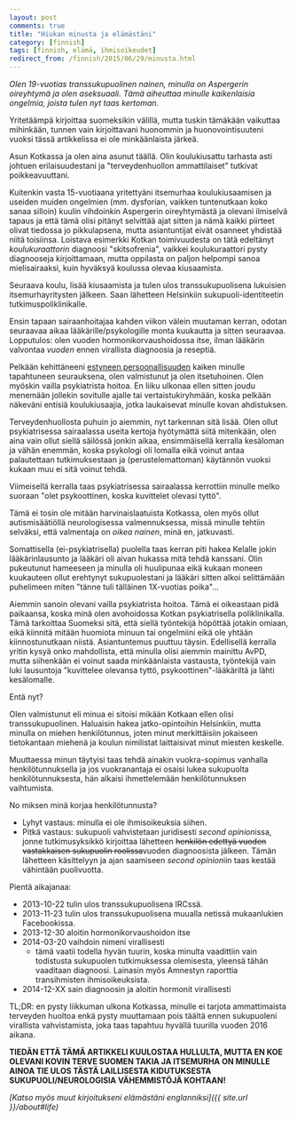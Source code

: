 ```yaml
---
layout: post
comments: true
title: "Hiukan minusta ja elämästäni"
category: [finnish]
tags: [finnish, elämä, ihmisoikeudet]
redirect_from: /finnish/2015/06/29/minusta.html
---
```


_Olen 19-vuotias transsukupuolinen nainen, minulla on Aspergerin oireyhtymä
ja olen aseksuaali. Tämä aiheuttaa minulle kaikenlaisia ongelmia, joista
tulen nyt taas kertoman._

Yritetäämpä kirjoittaa suomeksikin välillä, mutta tuskin tämäkään vaikuttaa
mihinkään, tunnen vain kirjoittavani huonommin ja huonovointisuuteni vuoksi
tässä artikkelissa ei ole minkäänlaista järkeä.

Asun Kotkassa ja olen aina asunut täällä. Olin koulukiusattu tarhasta asti
johtuen erilaisuudestani ja "terveydenhuollon ammattilaiset" tutkivat
poikkeavuuttani.

Kuitenkin vasta 15-vuotiaana yritettyäni itsemurhaa koulukiusaamisen ja
useiden muiden ongelmien (mm. dysforian, vaikken tuntenutkaan koko
sanaa silloin) kuulin vihdoinkin Aspergerin oireyhtymästä ja olevani
ilmiselvä tapaus ja että tämä olisi pitänyt selvittää ajat sitten ja nämä
kaikki piirteet olivat tiedossa jo pikkulapsena, mutta asiantuntijat
eivät osanneet yhdistää niitä toisiinsa.
Loistava esimerkki Kotkan toimivuudesta on tätä edeltänyt
_koulukuraattorin_ diagnoosi "skitsofrenia", vaikkei koulukuraattori
pysty diagnooseja kirjoittamaan, mutta oppilasta on paljon helpompi sanoa
mielisairaaksi, kuin hyväksyä koulussa olevaa kiusaamista.

Seuraava koulu, lisää kiusaamista ja tulen ulos transsukupuolisena
lukuisien itsemurhayritysten jälkeen. Saan lähetteen Helsinkiin
sukupuoli-identiteetin tutkimuspoliklinikalle.

Ensin tapaan sairaanhoitajaa kahden viikon välein muutaman kerran, odotan
seuraavaa aikaa lääkärille/psykologille monta kuukautta ja sitten
seuraavaa. Lopputulos: olen vuoden hormonikorvaushoidossa itse, ilman
lääkärin valvontaa _vuoden_ ennen virallista diagnoosia ja reseptiä.

Pelkään kehittäneeni [estyneen persoonallisuuden](https://en.wikipedia.org/wiki/Avoidant_personality_disorder)
kaiken minulle tapahtuneen seurauksena, olen valmistunut ja olen
itsetuhoinen. Olen myöskin vailla psykiatrista hoitoa. En liiku ulkonaa
ellen sitten joudu menemään jollekin sovitulle ajalle tai
vertaistukiryhmään, koska pelkään näkeväni entisiä koulukiusaajia, jotka
laukaisevat minulle kovan ahdistuksen.

Terveydenhuollosta puhuin jo aiemmin, nyt tarkennan sitä lisää. Olen ollut
psykiatrisessa sairaalassa useita kertoja hyötymättä siitä mitenkään,
olen aina vain ollut siellä säilössä jonkin aikaa, ensimmäisellä kerralla
kesäloman ja vähän enemmän, koska psykologi oli lomalla eikä voinut
antaa palautettaan tutkimuksestaan ja (perustelemattoman) käytännön vuoksi
kukaan muu ei sitä voinut tehdä.

Viimeisellä kerralla taas psykiatrisessa sairaalassa kerrottiin minulle
melko suoraan "olet psykoottinen, koska kuvittelet olevasi tyttö".

Tämä ei tosin ole mitään harvinaislaatuista Kotkassa, olen myös ollut
autismisäätiöllä neurologisessa valmennuksessa, missä minulle tehtiin
selväksi, että valmentaja on _oikea nainen_, minä en, jatkuvasti.

Somattisella (ei-psykiatrisella) puolella taas kerran piti hakea Kelalle
jokin lääkärinlausunto ja lääkäri oli aivan hukassa mitä tehdä kanssani.
Olin pukeutunut hameeseen ja minulla oli huulipunaa eikä kukaan moneen
kuukauteen ollut erehtynyt sukupuolestani ja lääkäri sitten alkoi
selittämään puhelimeen miten "tänne tuli tälläinen 1X-vuotias poika"...

Aiemmin sanoin olevani vailla psykiatrista hoitoa. Tämä ei oikeastaan
pidä paikaansa, koska minä olen avohoidossa Kotkan psykiatrisella
poliklinikalla. Tämä tarkoittaa Suomeksi sitä, että siellä työntekijä
höpöttää jotakin omiaan, eikä kiinnitä mitään huomiota minuun tai
ongelmiini eikä ole yhtään kiinnostunutkaan niistä. Asiantuntemus puuttuu
täysin. Edellisellä kerralla yritin kysyä onko mahdollista, että minulla
olisi aiemmin mainittu AvPD, mutta siihenkään ei voinut saada minkäänlaista
vastausta, työntekijä vain luki lausuntoja "kuvittelee olevansa tyttö,
psykoottinen"-lääkäriltä ja lähti kesälomalle.

Entä nyt?

Olen valmistunut eli minua ei sitoisi mikään Kotkaan ellen olisi
transsukupuolinen. Haluaisin hakea jatko-opintoihin Helsinkiin, mutta
minulla on miehen henkilötunnus, joten minut merkittäisiin jokaiseen
tietokantaan miehenä ja koulun nimilistat laittaisivat minut miesten
keskelle.

Muuttaessa minun täytyisi taas tehdä ainakin vuokra-sopimus
vanhalla henkilötunnuksella ja jos vuokranantaja ei osaisi lukea sukupuolta
henkilötunnuksesta, hän alkaisi ihmettelemään henkilötunnuksen vaihtumista.

No miksen minä korjaa henkilötunnusta?

- Lyhyt vastaus: minulla ei ole ihmisoikeuksia siihen.
- Pitkä vastaus: sukupuoli vahvistetaan juridisesti *second opinion*issa,
  jonne tutkimusyksikkö kirjoittaa lähetteen <s>henkilön edettyä vuoden
  vastakkaisen sukupuolin roolissa</s>vuoden diagnoosista jälkeen.
  Tämän lähetteen käsittelyyn ja ajan saamiseen *second opinion*iin taas
  kestää vähintään puolivuotta.

Pientä aikajanaa:

- 2013-10-22 tulin ulos transsukupuolisena IRCssä.
- 2013-11-23 tulin ulos transsukupuolisena muualla netissä mukaanlukien
  Facebookissa.
- 2013-12-30 aloitin hormonikorvaushoidon itse
- 2014-03-20 vaihdoin nimeni virallisesti
  - tämä vaatii todella hyvän tuurin, koska minulta vaadittiin vain
    todistusta sukupuolen tutkimuksessa olemisesta, yleensä tähän
    vaaditaan diagnoosi. Lainasin myös Amnestyn raporttia transihmisten
    ihmisoikeuksista.
- 2014-12-XX sain diagnoosin ja aloitin hormonit virallisesti

TL;DR: en pysty liikkuman ulkona Kotkassa, minulle ei tarjota ammattimaista
terveyden huoltoa enkä pysty muuttamaan pois täältä ennen sukupuoleni
virallista vahvistamista, joka taas tapahtuu hyvällä tuurilla vuoden
2016 aikana.

**TIEDÄN ETTÄ TÄMÄ ARTIKKELI KUULOSTAA HULLULTA, MUTTA EN KOE OLEVANI
KOVIN TERVE SUOMEN TAKIA JA ITSEMURHA ON MINULLE AINOA TIE ULOS TÄSTÄ
LAILLISESTA KIDUTUKSESTA SUKUPUOLI/NEUROLOGISIA VÄHEMMISTÖJÄ KOHTAAN!**

_[Katso myös muut kirjoitukseni elämästäni englanniksi]({{ site.url }}/about#life)_
